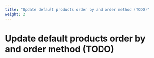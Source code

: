 ```yaml
---
title: "Update default products order by and order method (TODO)"
weight: 2
---
```


# Update default products order by and order method (TODO)
